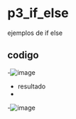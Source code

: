 # p3_if_else
ejemplos de if else
## codigo
-![image](https://github.com/user-attachments/assets/6ef68ecb-7877-43e6-8a5e-92eb9c2dc7f4)
- resultado
-
-![image](https://github.com/user-attachments/assets/dc505e58-daf4-45cf-8e45-0d3c2d13fd74)


